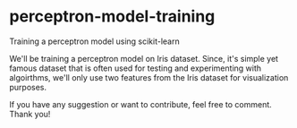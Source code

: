 # perceptron-model-training
Training a perceptron model using scikit-learn

We'll be training a perceptron model on Iris dataset. Since, it's simple yet famous dataset that is often used for testing and experimenting with algoirthms, we'll only use two features from the Iris dataset for visualization purposes.

If you have any suggestion or want to contribute, feel free to comment. 
Thank you!
